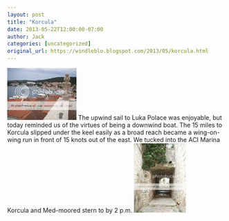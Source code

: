 ```yaml
---
layout: post
title: "Korcula"
date: 2013-05-22T12:00:00-07:00
author: Jack
categories: [uncategorized]
original_url: https://windleblo.blogspot.com/2013/05/korcula.html
---
```


[![ photo DSCN8918.jpg](/assets/images/blogspot/2013/img_24ca5b77.jpg)](http://s373.photobucket.com/user/windleblo/media/Croatia/DSCN8918.jpg.html) The upwind sail to Luka Polace was enjoyable, but today reminded us of the virtues of being a downwind boat. The 15 miles to Korcula slipped under the keel easily as a broad reach became a wing-on-wing run in front of 15 knots out of the east. We tucked into the ACI Marina Korcula and Med-moored stern to by 2 p.m. [![ photo DSCN8931.jpg](/assets/images/blogspot/2013/img_f24ef913.jpg)](http://s373.photobucket.com/user/windleblo/media/Croatia/DSCN8931.jpg.html)
